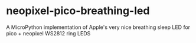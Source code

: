# neopixel-pico-breathing-led
A MicroPython implementation of Apple's very nice breathing sleep LED for pico + neopixel WS2812 ring LEDS
